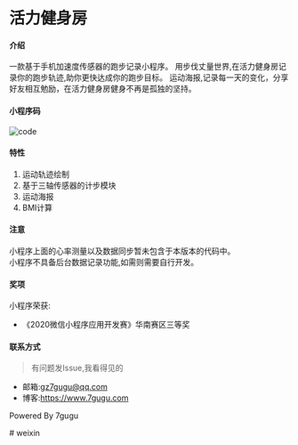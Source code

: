 # 活力健身房

#### 介绍

一款基于手机加速度传感器的跑步记录小程序。
用步伐丈量世界,在活力健身房记录你的跑步轨迹,助你更快达成你的跑步目标。
运动海报,记录每一天的变化，分享好友相互勉励，在活力健身房健身不再是孤独的坚持。

#### 小程序码

![code](https://www.7gugu.com/wp-content/uploads/2020/06/2020061517402876.jpg)

#### 特性

1.  运动轨迹绘制
2.  基于三轴传感器的计步模块
3.  运动海报
4.  BMI计算

#### 注意

小程序上面的心率测量以及数据同步暂未包含于本版本的代码中。
<br>
小程序不具备后台数据记录功能,如需则需要自行开发。

#### 奖项

小程序荣获:
- 《2020微信小程序应用开发赛》华南赛区三等奖

#### 联系方式

> 有问题发Issue,我看得见的

- 邮箱:gz7gugu@qq.com
- 博客:https://www.7gugu.com

Powered By 7gugu



#   w e i x i n  
 